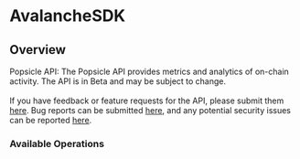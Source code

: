 # AvalancheSDK


## Overview

Popsicle API: The Popsicle API provides metrics and analytics of on-chain activity. The API is in Beta and may be subject to change.</br></br>If you have  feedback or feature requests for the API, please submit them <a href="https://portal.productboard.com/dndv9ahlkdfye4opdm8ksafi/tabs/4-glacier-api">here</a>. Bug reports can be submitted <a href="https://docs.google.com/forms/d/e/1FAIpQLSeJQrcp7QoNiqozMDKrVJGX5wpU827d3cVTgF8qa7t_J1Pb-g/viewform">here</a>, and any potential security issues can be reported <a href="https://hackenproof.com/avalanche">here</a>.

### Available Operations

